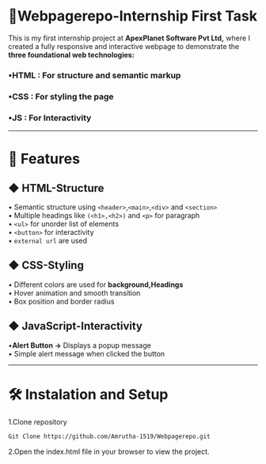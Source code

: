 # 🌟Webpagerepo-Internship First Task

This is my first internship project at **ApexPlanet Software Pvt Ltd,** where I created a fully responsive and interactive webpage to demonstrate the **three foundational web technologies:**

### •HTML : For structure and semantic markup
### •CSS  : For styling the page
### •JS   : For Interactivity

---

# 🚀 Features
## ◆ HTML-Structure
• Semantic structure using `<header>`,`<main>`,`<div>` and `<section>` \
• Multiple headings like `(<h1>,<h2>)` and `<p>` for paragraph \
• `<ul>` for unorder list of elements \
• `<button>` for interactivity \
• `external url` are used 
## ◆ CSS-Styling
• Different colors are used for **background,Headings** \
• Hover animation and smooth transition \
• Box position and border radius 
## ◆ JavaScript-Interactivity
•**Alert Button →**  Displays a popup message\
• Simple alert message when clicked the button

---

# 🛠️ Instalation and Setup

1.Clone repository 
 ```bash
Git Clone https://github.com/Amrutha-1519/Webpagerepo.git

```
2.Open the index.html file in your browser to view the project.
